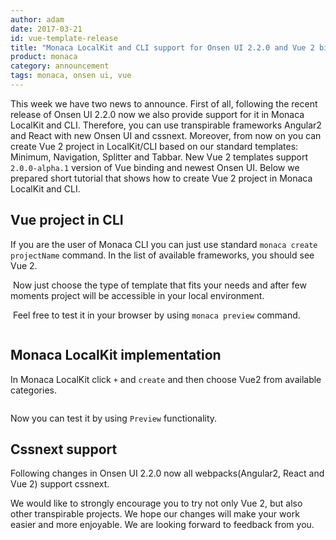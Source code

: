 ```yaml
---
author: adam
date: 2017-03-21
id: vue-template-release
title: "Monaca LocalKit and CLI support for Onsen UI 2.2.0 and Vue 2 binding"
product: monaca
category: announcement
tags: monaca, onsen ui, vue
---
```


This week we have two news to announce. First of all, following the recent release of Onsen UI 2.2.0 now we also provide support for it in Monaca LocalKit and CLI. 
Therefore, you can use transpirable frameworks Angular2 and React with new Onsen UI and cssnext. 
Moreover, from now on you can create Vue 2 project in LocalKit/CLI based on our standard templates: Minimum, Navigation, Splitter and Tabbar. 
New Vue 2 templates support `2.0.0-alpha.1` version of Vue binding and newest Onsen UI. 
Below we prepared short tutorial that shows how to create Vue 2 project in Monaca LocalKit and CLI.

## Vue project in CLI 
If you are the user of Monaca CLI you can just use standard `monaca create projectName` command. In the list of available frameworks, you should see Vue 2.

![]()
Now just choose the type of template that fits your needs and after few moments project will be accessible in your local environment.

![]()
Feel free to test it in your browser by using  `monaca preview` command. 

![]()

## Monaca LocalKit implementation
In Monaca LocalKit click `+` and `create` and then choose Vue2 from available categories. 

![]()

Now you can test it by using `Preview` functionality.

## Cssnext support
Following changes in Onsen UI 2.2.0 now all webpacks(Angular2, React and Vue 2) support cssnext.

We would like to strongly encourage you to try not only Vue 2, but also other transpirable projects. We hope our changes will make your work 
easier and more enjoyable. We are looking forward to feedback from you.  
